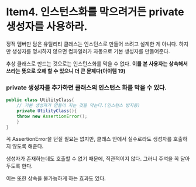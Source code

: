 
# Item4. 인스턴스화를 막으려거든 private 생성자를 사용하라.

정적 멤버만 담은 유틸리티 클래스는 인스턴스로 만들어 쓰려고 설계한 게 아니다. 하지만 생성자를 명시하지 않으면 컴파일러가 자동으로 기본 생성자를 만들어준다. 

추상 클래스로 만드는 것으로는 인스턴스화를 막을 수 없다. 
**이를 본 사용자는 상속해서 쓰라는 뜻으로 오해 할 수 있으니 더 큰 문제다(아이템 19)**

### private 생성자를 추가하면 클래스의 인스턴스 화를 막을 수 있다.

```java
public class UtilityClass{
    // 기본 생성자가 만들어 지는 것을 막는다.(인스턴스 방지용)
    private UtilityClass(){
	throw new AssertionError();
    }
}
```

꼭 AssertionError을 던질 필요는 없지만, 클래스 안에서 실수로라도 생성자를 호출하지 않도록 해준다. 

생성자가 존재하는데도 호출할 수 없기 때문에, 직관적이지 않다. 그러니 주석을 꼭 달아두도록 한다. 

이는 또한 상속을 불가능하게 하는 효과도 있다.

